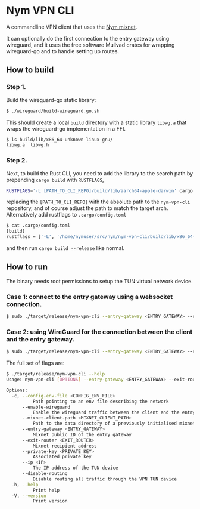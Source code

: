 # Nym VPN CLI

A commandline VPN client that uses the [Nym mixnet](https://nymtech.net). 

It can optionally do the first connection to the entry gateway using wireguard, and it uses the free software Mullvad crates for wrapping wireguard-go and to handle setting up routes.

## How to build

### Step 1.

Build the wireguard-go static library:

```sh
$ ./wireguard/build-wireguard.go.sh
```

This should create a local `build` directory with a static library `libwg.a` that wraps the wireguard-go implementation in a FFI.

```sh
$ ls build/lib/x86_64-unknown-linux-gnu/      
libwg.a  libwg.h
```

### Step 2.

Next, to build the Rust CLI, you need to add the library to the search path by prepending `cargo build` with `RUSTFLAGS`,

```sh
RUSTFLAGS='-L [PATH_TO_CLI_REPO]/build/lib/aarch64-apple-darwin' cargo build --release
```

replacing the `[PATH_TO_CLI_REPO]` with the absolute path to the `nym-vpn-cli` repository, and of course adjust the path to match the target arch.
Alternatively add rustflags to `.cargo/config.toml`

```sh
$ cat .cargo/config.toml 
[build]
rustflags = ['-L', '/home/nymuser/src/nym/nym-vpn-cli/build/lib/x86_64-unknown-linux-gnu']
```
and then run `cargo build --release` like normal.

## How to run

The binary needs root permissions to setup the TUN virtual network device.

### Case 1: connect to the entry gateway using a websocket connection.

```sh
$ sudo ./target/release/nym-vpn-cli --entry-gateway <ENTRY_GATEWAY> --exit-router <EXIT_ROUTER> --ip <VPN_IP>
```

### Case 2: using WireGuard for the connection between the client and the entry gateway.

```sh
$ sudo ./target/release/nym-vpn-cli --entry-gateway <ENTRY_GATEWAY> --exit-router <EXIT_ROUTER> --ip <VPN_IP> --enable-wireguard --private-key <PRIVATE_KEY>
```

The full set of flags are:

```sh
$ ./target/release/nym-vpn-cli --help
Usage: nym-vpn-cli [OPTIONS] --entry-gateway <ENTRY_GATEWAY> --exit-router <EXIT_ROUTER> --ip <IP>

Options:
  -c, --config-env-file <CONFIG_ENV_FILE>
          Path pointing to an env file describing the network
      --enable-wireguard
          Enable the wireguard traffic between the client and the entry gateway
      --mixnet-client-path <MIXNET_CLIENT_PATH>
          Path to the data directory of a previously initialised mixnet client, where the keys reside
      --entry-gateway <ENTRY_GATEWAY>
          Mixnet public ID of the entry gateway
      --exit-router <EXIT_ROUTER>
          Mixnet recipient address
      --private-key <PRIVATE_KEY>
          Associated private key
      --ip <IP>
          The IP address of the TUN device
      --disable-routing
          Disable routing all traffic through the VPN TUN device
  -h, --help
          Print help
  -V, --version
          Print version
```
